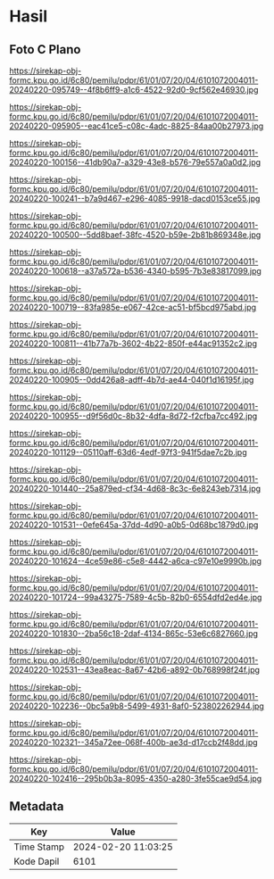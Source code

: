 # Hasil

## Foto C Plano

https://sirekap-obj-formc.kpu.go.id/6c80/pemilu/pdpr/61/01/07/20/04/6101072004011-20240220-095749--4f8b6ff9-a1c6-4522-92d0-9cf562e46930.jpg

https://sirekap-obj-formc.kpu.go.id/6c80/pemilu/pdpr/61/01/07/20/04/6101072004011-20240220-095905--eac41ce5-c08c-4adc-8825-84aa00b27973.jpg

https://sirekap-obj-formc.kpu.go.id/6c80/pemilu/pdpr/61/01/07/20/04/6101072004011-20240220-100156--41db90a7-a329-43e8-b576-79e557a0a0d2.jpg

https://sirekap-obj-formc.kpu.go.id/6c80/pemilu/pdpr/61/01/07/20/04/6101072004011-20240220-100241--b7a9d467-e296-4085-9918-dacd0153ce55.jpg

https://sirekap-obj-formc.kpu.go.id/6c80/pemilu/pdpr/61/01/07/20/04/6101072004011-20240220-100500--5dd8baef-38fc-4520-b59e-2b81b869348e.jpg

https://sirekap-obj-formc.kpu.go.id/6c80/pemilu/pdpr/61/01/07/20/04/6101072004011-20240220-100618--a37a572a-b536-4340-b595-7b3e83817099.jpg

https://sirekap-obj-formc.kpu.go.id/6c80/pemilu/pdpr/61/01/07/20/04/6101072004011-20240220-100719--83fa985e-e067-42ce-ac51-bf5bcd975abd.jpg

https://sirekap-obj-formc.kpu.go.id/6c80/pemilu/pdpr/61/01/07/20/04/6101072004011-20240220-100811--41b77a7b-3602-4b22-850f-e44ac91352c2.jpg

https://sirekap-obj-formc.kpu.go.id/6c80/pemilu/pdpr/61/01/07/20/04/6101072004011-20240220-100905--0dd426a8-adff-4b7d-ae44-040f1d16195f.jpg

https://sirekap-obj-formc.kpu.go.id/6c80/pemilu/pdpr/61/01/07/20/04/6101072004011-20240220-100955--d9f56d0c-8b32-4dfa-8d72-f2cfba7cc492.jpg

https://sirekap-obj-formc.kpu.go.id/6c80/pemilu/pdpr/61/01/07/20/04/6101072004011-20240220-101129--05110aff-63d6-4edf-97f3-941f5dae7c2b.jpg

https://sirekap-obj-formc.kpu.go.id/6c80/pemilu/pdpr/61/01/07/20/04/6101072004011-20240220-101440--25a879ed-cf34-4d68-8c3c-6e8243eb7314.jpg

https://sirekap-obj-formc.kpu.go.id/6c80/pemilu/pdpr/61/01/07/20/04/6101072004011-20240220-101531--0efe645a-37dd-4d90-a0b5-0d68bc1879d0.jpg

https://sirekap-obj-formc.kpu.go.id/6c80/pemilu/pdpr/61/01/07/20/04/6101072004011-20240220-101624--4ce59e86-c5e8-4442-a6ca-c97e10e9990b.jpg

https://sirekap-obj-formc.kpu.go.id/6c80/pemilu/pdpr/61/01/07/20/04/6101072004011-20240220-101724--99a43275-7589-4c5b-82b0-6554dfd2ed4e.jpg

https://sirekap-obj-formc.kpu.go.id/6c80/pemilu/pdpr/61/01/07/20/04/6101072004011-20240220-101830--2ba56c18-2daf-4134-865c-53e6c6827660.jpg

https://sirekap-obj-formc.kpu.go.id/6c80/pemilu/pdpr/61/01/07/20/04/6101072004011-20240220-102531--43ea8eac-8a67-42b6-a892-0b768998f24f.jpg

https://sirekap-obj-formc.kpu.go.id/6c80/pemilu/pdpr/61/01/07/20/04/6101072004011-20240220-102236--0bc5a9b8-5499-4931-8af0-523802262944.jpg

https://sirekap-obj-formc.kpu.go.id/6c80/pemilu/pdpr/61/01/07/20/04/6101072004011-20240220-102321--345a72ee-068f-400b-ae3d-d17ccb2f48dd.jpg

https://sirekap-obj-formc.kpu.go.id/6c80/pemilu/pdpr/61/01/07/20/04/6101072004011-20240220-102416--295b0b3a-8095-4350-a280-3fe55cae9d54.jpg


## Metadata

| Key        | Value               |
| ---------- | ------------------- |
| Time Stamp | 2024-02-20 11:03:25 |
| Kode Dapil | 6101                |



